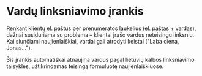 # Vardų linksniavimo įrankis

Renkant klientų el. paštus per prenumeratos laukelius (el. paštas + vardas), dažnai susiduriama su problema – klientai įrašo vardus neteisingu linksniu. Kai siunčiami naujienlaiškiai, vardai gali atrodyti keistai ("Laba diena, Jonas...").

Šis įrankis automatiškai atnaujina vardus pagal lietuvių kalbos linksniavimo taisykles, užtikrindamas teisingą formuluotę naujienlaiškiuose.
